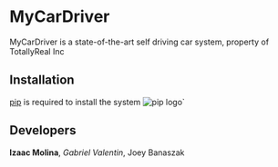 # MyCarDriver

MyCarDriver is a state-of-the-art self driving car system, property of TotallyReal Inc

## Installation

[pip](https://pypi.org/project/pip/) is required to install the system
![pip logo](https://pypi.org/static/images/logo-small.95de8436.svg)`

## Developers
**Izaac Molina**,
*Gabriel Valentin*,
Joey Banaszak
